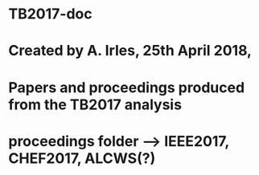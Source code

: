 # TB2017-doc
# Created by A. Irles, 25th April 2018,
# Papers and proceedings produced from the TB2017 analysis

# proceedings folder --> IEEE2017, CHEF2017, ALCWS(?)